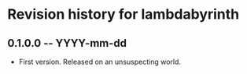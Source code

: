 # Revision history for lambdabyrinth

## 0.1.0.0 -- YYYY-mm-dd

* First version. Released on an unsuspecting world.
